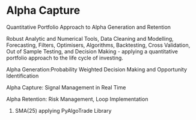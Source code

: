# Alpha Capture
Quantitative Portfolio Approach to Alpha Generation and Retention

Robust Analytic and Numerical Tools, Data Cleaning and Modelling, Forecasting, Filters, Optimisers, Algorithms, 
        Backtesting, Cross Validation, Out of Sample Testing, and Decision Making 
             - applying a quantitative portfolio approach to the life cycle of investing.
            
Alpha Generation:Probability Weighted Decision Making and Opportunity Identification

Alpha Capture: Signal Management in Real Time

Alpha Retention: Risk Management, Loop Implementation


1. SMA(25) applying PyAlgoTrade Library
